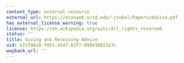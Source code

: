 ```yaml
---
content_type: external-resource
external_url: https://econweb.ucsd.edu/~jsobel/Papers/Advice.pdf
has_external_license_warning: true
license: https://en.wikipedia.org/wiki/All_rights_reserved
status: ''
title: Giving and Receiving Advice
uid: 615f0818-f851-4547-83f7-898430021e3c
wayback_url: ''
---
```

